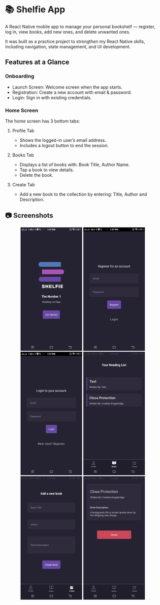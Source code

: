 # 📚 Shelfie App
A React Native mobile app to manage your personal bookshelf — register, log in, view books, add new ones, and delete unwanted ones.

It was built as a practice project to strengthen my React Native skills, including navigation, state management, and UI development.

## Features at a Glance
### Onboarding
- Launch Screen: Welcome screen when the app starts.
- Registration: Create a new account with email & password.
- Login: Sign in with existing credentials.


### Home Screen
The home screen has 3 bottom tabs:

1. Profile Tab
    - Shows the logged-in user’s email address.
    - Includes a logout button to end the session.

2. Books Tab
    - Displays a list of books with: Book Title, Author Name.
    - Tap a book to view details.
    - Delete the book.

3. Create Tab
    - Add a new book to the collection by entering: Title, Author and Description.


## 📷 Screenshots
<p align="center">
  <img src="screenshots/launch.jpg" alt="Launch" width="200"/>
  <img src="screenshots/register.jpg" alt="Register" width="200"/>
  <img src="screenshots/login.jpg" alt="Login" width="200"/>
  <img src="screenshots/list_book.jpg" alt="Book List" width="200"/>
  <img src="screenshots/add_book.jpg" alt="Add Book" width="200"/>
  <img src="screenshots/view_book.jpg" alt="Book Details" width="200"/>
</p>